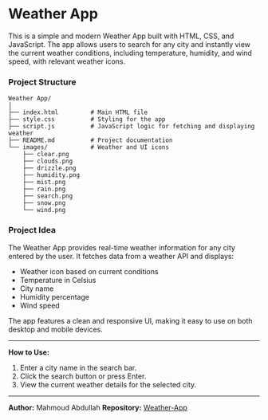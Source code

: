 # Weather App

This is a simple and modern Weather App built with HTML, CSS, and JavaScript. The app allows users to search for any city and instantly view the current weather conditions, including temperature, humidity, and wind speed, with relevant weather icons.

### Project Structure

```
Weather App/
│
├── index.html         # Main HTML file
├── style.css          # Styling for the app
├── script.js          # JavaScript logic for fetching and displaying weather
├── README.md          # Project documentation
└── images/            # Weather and UI icons
	├── clear.png
	├── clouds.png
	├── drizzle.png
	├── humidity.png
	├── mist.png
	├── rain.png
	├── search.png
	├── snow.png
	└── wind.png
```

### Project Idea

The Weather App provides real-time weather information for any city entered by the user. It fetches data from a weather API and displays:

- Weather icon based on current conditions
- Temperature in Celsius
- City name
- Humidity percentage
- Wind speed

The app features a clean and responsive UI, making it easy to use on both desktop and mobile devices.

---

**How to Use:**
1. Enter a city name in the search bar.
2. Click the search button or press Enter.
3. View the current weather details for the selected city.

---

**Author:** Mahmoud Abdullah
**Repository:** [Weather-App](https://github.com/MahmoudAbdullah228/Weather-App)
